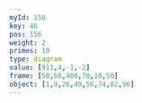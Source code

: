 ```yaml
---
myId: 156
key: 46
pos: 156
weight: 2
primes: 10
type: diagram
value: [911,4,-1,-2]
frame: [50,60,400,70,10,50]
object: [1,9,26,40,56,74,82,96]
---
```

